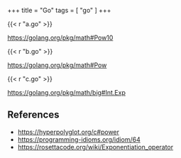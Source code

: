 +++
title = "Go"
tags = [ "go" ]
+++

{{< r "a.go" >}}

<https://golang.org/pkg/math#Pow10>

{{< r "b.go" >}}

<https://golang.org/pkg/math#Pow>

{{< r "c.go" >}}

<https://golang.org/pkg/math/big#Int.Exp>

## References

- <https://hyperpolyglot.org/c#power>
- <https://programming-idioms.org/idiom/64>
- <https://rosettacode.org/wiki/Exponentiation_operator>
